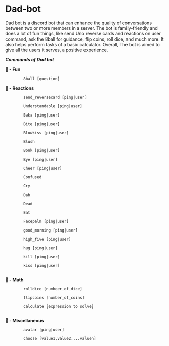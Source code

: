 # Dad-bot
Dad bot is a discord bot that can enhance the quality of conversations between two or more members in a server. The bot is family-friendly and does a lot of fun things, like send Uno reverse cards and reactions on user command, ask the 8ball for guidance, flip coins, roll dice, and much more. It also helps perform tasks of a basic calculator. Overall, The bot is aimed to give all the users it serves, a positive experience.

**_Commands of Dad bot_**

__💫 - __Fun____

            8ball [question]


__👻 - __Reactions____

            send_reversecard [ping|user]

            Understandable [ping|user]

            Baka [ping|user]

            Bite [ping|user]

            Blowkiss [ping|user]

            Blush 

            Bonk [ping|user]

            Bye [ping|user] 

            Cheer [ping|user] 

            Confused 

            Cry

            Dab 

            Dead 

            Eat 

            Facepalm [ping|user] 

            good_morning [ping|user]

            high_five [ping|user]

            hug [ping|user]

            kill [ping|user] 

            kiss [ping|user] ⠀⠀⠀⠀⠀⠀⠀⠀⠀⠀⠀⠀⠀⠀⠀⠀⠀⠀⠀⠀⠀⠀⠀⠀⠀⠀⠀⠀⠀⠀⠀⠀⠀⠀⠀⠀⠀⠀⠀⠀⠀⠀⠀⠀⠀⠀⠀⠀⠀


__💯 - __Math____

            rolldice [numbeer_of_dice]

            flipcoins [number_of_coins]

            calculate [expression to solve] ⠀⠀⠀⠀⠀⠀⠀⠀⠀⠀⠀⠀⠀⠀⠀⠀⠀⠀⠀⠀⠀⠀⠀⠀⠀⠀⠀⠀⠀⠀⠀⠀⠀⠀⠀⠀⠀⠀⠀⠀⠀⠀⠀⠀⠀⠀⠀⠀⠀


__👾 - __Miscellaneous____

            avatar [ping|user] 

            choose [value1,value2....valuen] ⠀⠀⠀⠀⠀⠀⠀⠀⠀⠀⠀⠀⠀⠀⠀⠀⠀⠀⠀⠀⠀⠀⠀⠀⠀⠀⠀⠀⠀⠀⠀⠀⠀⠀⠀⠀⠀⠀⠀⠀⠀

